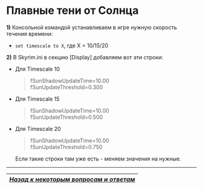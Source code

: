 # Плавные тени от Солнца

**1)** Консольной командой устанавливаем в игре нужную скорость течения времени:
+ `set timescale to X`, где X = 10/15/20

**2)** В Skyrim.ini в секцию [Display] добавляем вот эти строки:
+ Для Timescale 10

    > fSunShadowUpdateTime=10.00  
    > fSunUpdateThreshold=0.300

+ Для Timescale 15

    > fSunShadowUpdateTime=10.00  
    > fSunUpdateThreshold=0.500

+ Для Timescale 20

    > fSunShadowUpdateTime=10.00  
    > fSunUpdateThreshold=0.750

    Если такие строки там уже есть - меняем значения на нужные.

------

|[*Назад к некоторым вопросам и ответам*](../02_Self-Help/01_Некоторые_вопросы_и_ответы.md)|
|:---:|
